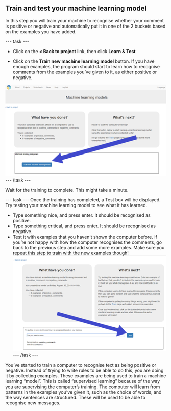 ## Train and test your machine learning model

In this step you will train your machine to recognise whether your comment is positive or negative and automatically put it in one of the 2 buckets based on the examples you have added.

--- task ---
+ Click on the **< Back to project** link, then click **Learn & Test**

+ Click on the **Train new machine learning model** button. If you have enough examples, the program should start to learn how to recognise comments from the examples you’ve given to it, as either positive or negative.

![Annotation pointing to train new machine learning model button](images/click-train-annotated.png)
--- /task ---

Wait for the training to complete. This might take a minute.

--- task ---
Once the training has completed, a Test box will be displayed. Try testing your machine learning model to see what it has learned. 
+ Type something nice, and press enter. It should be recognised as positive.
+ Type something critical, and press enter. It should be recognised as negative.
+ Test it with examples that you haven’t shown the computer before.
If you’re not happy with how the computer recognises the comments, go back to the previous step and add some more examples. 
Make sure you repeat this step to train with the new examples though!
![Annotation pointing to train new machine learning model button](images/test-model-annotated.png)
--- /task ---

You’ve started to train a computer to recognise text as being positive or negative. Instead of trying to write rules to be able to do this, you are doing it by collecting examples. These examples are being used to train a machine learning “model”.
This is called “supervised learning” because of the way you are supervising the computer’s training.
The computer will learn from patterns in the examples you’ve given it, such as the choice of words, and the way sentences are structured. These will be used to be able to recognise new messages. 